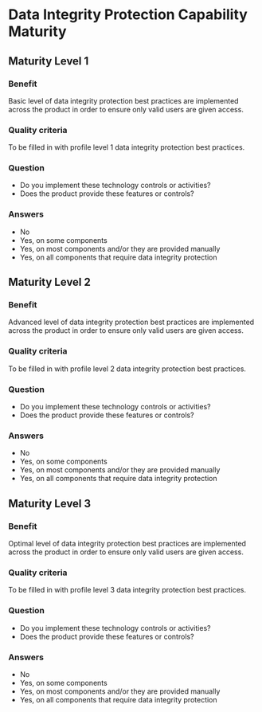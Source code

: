 # Data Integrity Protection Capability Maturity

## Maturity Level 1

### Benefit

Basic level of data integrity protection best practices are implemented across the product in order to ensure only valid users are given access.

### Quality criteria

To be filled in with profile level 1 data integrity protection best practices.

### Question

- Do you implement these technology controls or activities?
- Does the product provide these features or controls?

### Answers

- No
- Yes, on some components 
- Yes, on most components and/or they are provided manually
- Yes, on all components that require data integrity protection

## Maturity Level 2

### Benefit

Advanced level of data integrity protection best practices are implemented across the product in order to ensure only valid users are given access.

### Quality criteria

To be filled in with profile level 2 data integrity protection best practices.

### Question

- Do you implement these technology controls or activities?
- Does the product provide these features or controls?

### Answers

- No
- Yes, on some components 
- Yes, on most components and/or they are provided manually
- Yes, on all components that require data integrity protection

## Maturity Level 3

### Benefit

Optimal level of data integrity protection best practices are implemented across the product in order to ensure only valid users are given access.

### Quality criteria

To be filled in with profile level 3 data integrity protection best practices.

### Question

- Do you implement these technology controls or activities?
- Does the product provide these features or controls?

### Answers

- No
- Yes, on some components 
- Yes, on most components and/or they are provided manually
- Yes, on all components that require data integrity protection

